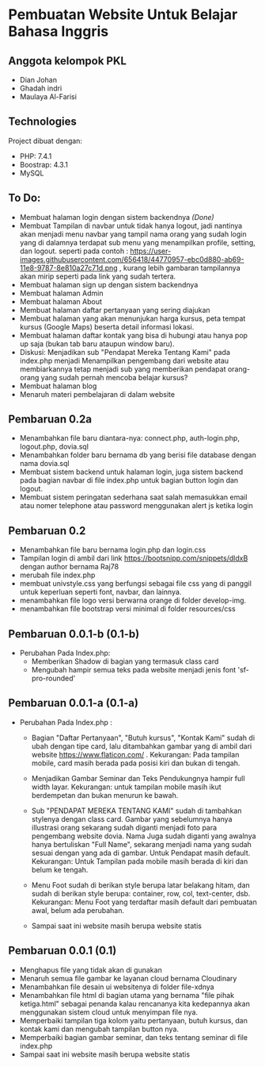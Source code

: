 # Pembuatan Website Untuk Belajar Bahasa Inggris

## Anggota kelompok PKL
* Dian Johan
* Ghadah indri
* Maulaya Al-Farisi

## Technologies
Project dibuat dengan:
* PHP: 7.4.1
* Boostrap: 4.3.1
* MySQL

## To Do:
* Membuat halaman login dengan sistem backendnya *(Done)*
* Membuat Tampilan di navbar untuk tidak hanya logout, jadi nantinya akan menjadi menu navbar yang tampil nama orang yang sudah login yang di dalamnya terdapat sub menu yang menampilkan profile, setting, dan logout. seperti pada contoh : https://user-images.githubusercontent.com/656418/44770957-ebc0d880-ab69-11e8-9787-8e810a27c71d.png , kurang lebih gambaran tampilannya akan mirip seperti pada link yang sudah tertera.  
* Membuat halaman sign up dengan sistem backendnya 
* Membuat halaman Admin
* Membuat halaman About
* Membuat halaman daftar pertanyaan yang sering diajukan
* Membuat halaman yang akan menunjukan harga kursus, peta tempat kursus (Google Maps) beserta detail informasi lokasi.
* Membuat halaman daftar kontak yang bisa di hubungi atau hanya pop up saja (bukan tab baru ataupun window baru).
* Diskusi: Menjadikan sub "Pendapat Mereka Tentang Kami" pada index.php menjadi Menampilkan pengembang dari website atau membiarkannya tetap menjadi sub yang memberikan pendapat orang-orang yang sudah pernah mencoba belajar kursus?
* Membuat halaman blog
* Menaruh materi pembelajaran di dalam website

## Pembaruan 0.2a
* Menambahkan file baru diantara-nya: connect.php, auth-login.php, logout.php, dovia.sql
* Menambahkan folder baru bernama db yang berisi file database dengan nama dovia.sql
* Membuat sistem backend untuk halaman login, juga sistem backend pada bagian navbar di file index.php untuk bagian button login dan logout.
* Membuat sistem peringatan sederhana saat salah memasukkan email atau nomer telephone atau password menggunakan alert js ketika login

## Pembaruan 0.2
* Menambahkan file baru bernama login.php dan login.css
* Tampilan login di ambil dari link https://bootsnipp.com/snippets/dldxB dengan author bernama Raj78
* merubah file index.php 
* membuat univstyle.css yang berfungsi sebagai file css yang di panggil untuk keperluan seperti font, navbar, dan lainnya. 
* menambahkan file logo versi berwarna orange di folder develop-img.
* menambahkan file bootstrap versi minimal di folder resources/css

## Pembaruan 0.0.1-b (0.1-b)
* Perubahan Pada Index.php:
  * Memberikan Shadow di bagian yang termasuk class card
  * Mengubah hampir semua teks pada website menjadi jenis font 'sf-pro-rounded'

## Pembaruan 0.0.1-a (0.1-a)
* Perubahan Pada Index.php :
  * Bagian "Daftar Pertanyaan", "Butuh kursus", "Kontak Kami" sudah di ubah dengan tipe card, lalu ditambahkan gambar yang di ambil dari website https://www.flaticon.com/ . Kekurangan: Pada tampilan mobile, card masih berada pada posisi kiri dan bukan di tengah. 
  
  * Menjadikan Gambar Seminar dan Teks Pendukungnya hampir full width layar. Kekurangan: untuk tampilan mobile masih ikut berdempetan dan bukan menurun ke bawah.
  
  * Sub "PENDAPAT MEREKA TENTANG KAMI" sudah di tambahkan stylenya dengan class card. Gambar yang sebelumnya hanya illustrasi orang sekarang sudah diganti menjadi foto para pengembang website dovia. Nama Juga sudah diganti yang awalnya hanya bertuliskan "Full Name", sekarang menjadi nama yang sudah sesuai dengan yang ada di gambar. Untuk Pendapat masih default. Kekurangan: Untuk Tampilan pada mobile masih berada di kiri dan belum ke tengah.
  
  * Menu Foot sudah di berikan style berupa latar belakang hitam, dan sudah di berikan style berupa: container, row, col, text-center, dsb. Kekurangan: Menu Foot yang terdaftar masih default dari pembuatan awal, belum ada perubahan.
  
  * Sampai saat ini website masih berupa website statis 

## Pembaruan 0.0.1 (0.1)
* Menghapus file yang tidak akan di gunakan
* Menaruh semua file gambar ke layanan cloud bernama Cloudinary
* Menambahkan file desain ui websitenya di folder file-xdnya
* Menambahkan file html di bagian utama yang bernama "file pihak ketiga.html" sebagai penanda kalau rencananya kita kedepannya akan menggunakan sistem cloud untuk menyimpan file nya.
* Memperbaiki tampilan tiga kolom yaitu pertanyaan, butuh kursus, dan kontak kami dan mengubah tampilan button nya.
* Memperbaiki bagian gambar seminar, dan teks tentang seminar di file index.php
* Sampai saat ini website masih berupa website statis 

 
